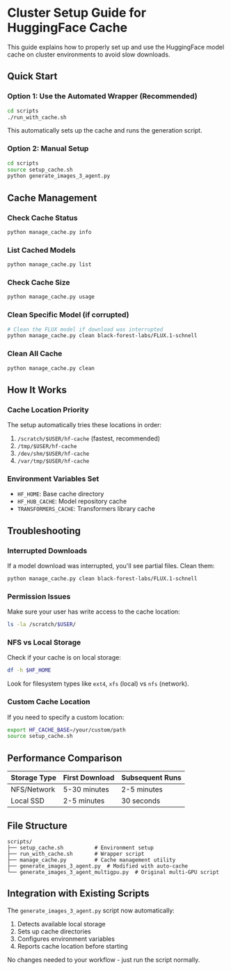 # Cluster Setup Guide for HuggingFace Cache

This guide explains how to properly set up and use the HuggingFace model cache on cluster environments to avoid slow downloads.

## Quick Start

### Option 1: Use the Automated Wrapper (Recommended)
```bash
cd scripts
./run_with_cache.sh
```

This automatically sets up the cache and runs the generation script.

### Option 2: Manual Setup
```bash
cd scripts
source setup_cache.sh
python generate_images_3_agent.py
```

## Cache Management

### Check Cache Status
```bash
python manage_cache.py info
```

### List Cached Models
```bash
python manage_cache.py list
```

### Check Cache Size
```bash
python manage_cache.py usage
```

### Clean Specific Model (if corrupted)
```bash
# Clean the FLUX model if download was interrupted
python manage_cache.py clean black-forest-labs/FLUX.1-schnell
```

### Clean All Cache
```bash
python manage_cache.py clean
```

## How It Works

### Cache Location Priority
The setup automatically tries these locations in order:
1. `/scratch/$USER/hf-cache` (fastest, recommended)
2. `/tmp/$USER/hf-cache`
3. `/dev/shm/$USER/hf-cache`
4. `/var/tmp/$USER/hf-cache`

### Environment Variables Set
- `HF_HOME`: Base cache directory
- `HF_HUB_CACHE`: Model repository cache
- `TRANSFORMERS_CACHE`: Transformers library cache

## Troubleshooting

### Interrupted Downloads
If a model download was interrupted, you'll see partial files. Clean them:
```bash
python manage_cache.py clean black-forest-labs/FLUX.1-schnell
```

### Permission Issues
Make sure your user has write access to the cache location:
```bash
ls -la /scratch/$USER/
```

### NFS vs Local Storage
Check if your cache is on local storage:
```bash
df -h $HF_HOME
```

Look for filesystem types like `ext4`, `xfs` (local) vs `nfs` (network).

### Custom Cache Location
If you need to specify a custom location:
```bash
export HF_CACHE_BASE=/your/custom/path
source setup_cache.sh
```

## Performance Comparison

| Storage Type | First Download | Subsequent Runs |
|-------------|----------------|-----------------|
| NFS/Network | 5-30 minutes   | 2-5 minutes     |
| Local SSD   | 2-5 minutes    | 30 seconds      |

## File Structure

```
scripts/
├── setup_cache.sh          # Environment setup
├── run_with_cache.sh       # Wrapper script
├── manage_cache.py         # Cache management utility
├── generate_images_3_agent.py  # Modified with auto-cache
└── generate_images_3_agent_multigpu.py  # Original multi-GPU script
```

## Integration with Existing Scripts

The `generate_images_3_agent.py` script now automatically:
1. Detects available local storage
2. Sets up cache directories
3. Configures environment variables
4. Reports cache location before starting

No changes needed to your workflow - just run the script normally.